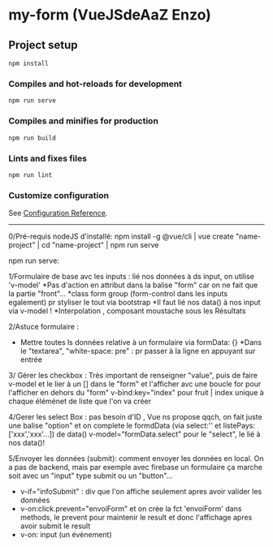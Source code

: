 # my-form (VueJSdeAaZ Enzo)

## Project setup
```
npm install
```

### Compiles and hot-reloads for development
```
npm run serve
```

### Compiles and minifies for production
```
npm run build
```

### Lints and fixes files
```
npm run lint
```

### Customize configuration
See [Configuration Reference](https://cli.vuejs.org/config/).

********************************************************************************************

0/Pré-requis nodeJS d'installé:
npm install -g @vue/cli | vue create "name-project" | cd "name-project" | npm run serve

npm run serve:

1/Formulaire de base avc les inputs : lié nos données à ds input, on utilise 'v-model'
*Pas d'action en attribut dans la balise "form" car on ne fait que la partie "front"...
*class form group (form-control dans les inputs egalement) pr styliser le tout via bootstrap
*Il faut lié nos data() à nos input via v-model !
*Interpolation , composant moustache sous les Résultats

2/Astuce formulaire :
* Mettre toutes ls données relative à un formulaire via formData: {}
*Dans le "textarea", "white-space: pre" : pr passer à la ligne en appuyant sur entrée

3/ Gérer les checkbox :
Très important de renseigner "value", puis de faire v-model et le lier à un [] dans le "form" et l'afficher avc une boucle for pour l'afficher en dehors du "form"
v-bind:key="index" pour fruit | index unique à chaque éléménet de liste que l'on va créer

4/Gerer les select Box : pas besoin d'ID , Vue ns propose qqch, on fait juste une balise "option"
et on complete le formdData (via select:'' et listePays: ['xxx','xxx'...]) de data()
v-model="formData.select" pour le "select", le lié à nos data()!


5/Envoyer les données (submit): comment envoyer les données en local.
On a pas de backend, mais par exemple avec firebase
un formulaire ça marche soit avec un "input" type submit ou un "button"...
* v-if="infoSubmit" : div que l'on affiche seulement apres avoir valider les données
* v-on:click.prevent="envoiForm" et on crée la fct 'envoiForm' dans methods, le prevent pour maintenir le result et donc l'affichage apres avoir submit le result
* v-on: input (un évènement)






